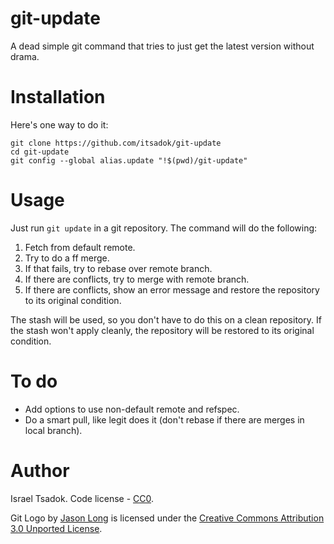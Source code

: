 # git-update

A dead simple git command that tries to just get the latest version without drama.

# Installation 
Here's one way to do it:

    git clone https://github.com/itsadok/git-update
    cd git-update
    git config --global alias.update "!$(pwd)/git-update"

# Usage

Just run `git update` in a git repository. The command will do the following:

1. Fetch from default remote.
2. Try to do a ff merge.
3. If that fails, try to rebase over remote branch.
4. If there are conflicts, try to merge with remote branch.
5. If there are conflicts, show an error message and restore the repository to its original condition.

The stash will be used, so you don't have to do this on a clean repository. If the stash won't apply cleanly, 
the repository will be restored to its original condition.

# To do

* Add options to use non-default remote and refspec.
* Do a smart pull, like legit does it (don't rebase if there are merges in local branch).

# Author

Israel Tsadok. Code license - [CC0](http://creativecommons.org/publicdomain/zero/1.0/).

Git Logo by [Jason Long](http://twitter.com/jasonlong) is licensed under the [Creative Commons Attribution 3.0
Unported License](http://creativecommons.org/licenses/by/3.0/).
